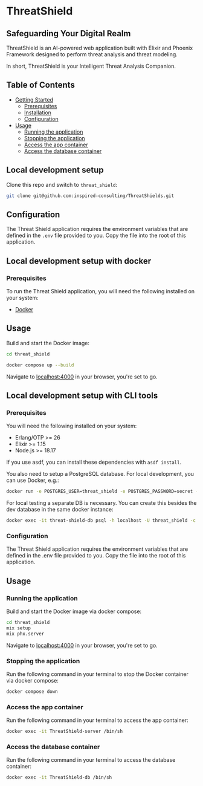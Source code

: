 # ThreatShield

## Safeguarding Your Digital Realm

ThreatShield is an AI-powered web application built with Elixir and Phoenix Framework designed to perform threat analysis and threat modeling.

In short, ThreatShield is your Intelligent Threat Analysis Companion.

## Table of Contents

- [Getting Started](#getting-started)
  - [Prerequisites](#prerequisites)
  - [Installation](#installation)
  - [Configuration](#configuration)
- [Usage](#usage)
  - [Running the application](#running-the-application)
  - [Stopping the application](#stopping-the-application)
  - [Access the app container](#access-the-app-container)
  - [Access the database container](#access-the-database-container)

## Local development setup

Clone this repo and switch to `threat_shield`:

```bash
git clone git@github.com:inspired-consulting/ThreatShields.git
```

## Configuration

The Threat Shield application requires the environment variables that are defined in the `.env` file provided to you. Copy the file into the root of this application.

## Local development setup with docker

### Prerequisites

To run the Threat Shield application, you will need the following installed on your system:

- [Docker](https://www.docker.com/get-started)

## Usage

Build and start the Docker image:

```bash
cd threat_shield

docker compose up --build
```

Navigate to [localhost:4000](http://localhost:4000) in your browser, you're set to go.

## Local development setup with CLI tools

### Prerequisites

You will need the following installed on your system:

- Erlang/OTP >= 26
- Elixir >= 1.15
- Node.js >= 18.17

If you use asdf, you can install these dependencies with `asdf install`.

You also need to setup a PostgreSQL database. For local development, you can use Docker, e.g.:

```bash
docker run -e POSTGRES_USER=threat_shield -e POSTGRES_PASSWORD=secret -e POSTGRES_DB=threat_shield -p 5432:5432 --name threat-shield-db -d postgres:14
```

For local testing a separate DB is necessary. You can create this besides the dev database in the same docker instance:

```bash
docker exec -it threat-shield-db psql -h localhost -U threat_shield -c "CREATE DATABASE threat_shield_test;"
```

### Configuration

The Threat Shield application requires the environment variables that are defined in the .env file provided to you. Copy the file into the root of this application.

## Usage

### Running the application

Build and start the Docker image via docker compose:

```bash
cd threat_shield
mix setup
mix phx.server
```

Navigate to [localhost:4000](http://localhost:4000) in your browser, you're set to go.

### Stopping the application

Run the following command in your terminal to stop the Docker container via docker compose:

```bash
docker compose down
```

### Access the app container

Run the following command in your terminal to access the app container:

```bash
docker exec -it ThreatShield-server /bin/sh
```

### Access the database container

Run the following command in your terminal to access the database container:

```bash
docker exec -it ThreatShield-db /bin/sh
```
